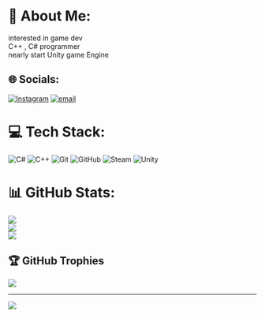 # 💫 About Me:
interested in game dev<br>C++ , C# programmer <br>nearly start Unity game Engine 


## 🌐 Socials:
[![Instagram](https://img.shields.io/badge/Instagram-%23E4405F.svg?logo=Instagram&logoColor=white)](https://instagram.com/https://www.instagram.com/hamed.m.a7/) [![email](https://img.shields.io/badge/Email-D14836?logo=gmail&logoColor=white)](mailto:Avanguard1383.w@gmail.com) 

# 💻 Tech Stack:
![C#](https://img.shields.io/badge/c%23-%23239120.svg?style=for-the-badge&logo=csharp&logoColor=white) ![C++](https://img.shields.io/badge/c++-%2300599C.svg?style=for-the-badge&logo=c%2B%2B&logoColor=white) ![Git](https://img.shields.io/badge/git-%23F05033.svg?style=for-the-badge&logo=git&logoColor=white) ![GitHub](https://img.shields.io/badge/github-%23121011.svg?style=for-the-badge&logo=github&logoColor=white) ![Steam](https://img.shields.io/badge/steam-%23000000.svg?style=for-the-badge&logo=steam&logoColor=white) ![Unity](https://img.shields.io/badge/unity-%23000000.svg?style=for-the-badge&logo=unity&logoColor=white)
# 📊 GitHub Stats:
![](https://github-readme-stats.vercel.app/api?username=avanguard77&theme=dark&hide_border=false&include_all_commits=false&count_private=false)<br/>
![](https://nirzak-streak-stats.vercel.app/?user=avanguard77&theme=dark&hide_border=false)<br/>
![](https://github-readme-stats.vercel.app/api/top-langs/?username=avanguard77&theme=dark&hide_border=false&include_all_commits=false&count_private=false&layout=compact)

## 🏆 GitHub Trophies
![](https://github-profile-trophy.vercel.app/?username=avanguard77&theme=radical&no-frame=false&no-bg=false&margin-w=4)

---
[![](https://visitcount.itsvg.in/api?id=avanguard77&icon=0&color=0)](https://visitcount.itsvg.in)

<!-- Proudly created with GPRM ( https://gprm.itsvg.in ) -->
